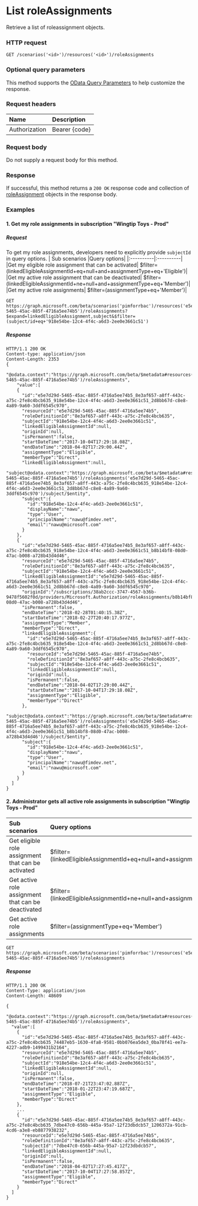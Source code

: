 # List roleAssignments

Retrieve a list of roleassignment objects.
### HTTP request
```http
GET /scenarios('<id>')/resources('<id>')/roleAssignments
```
### Optional query parameters
This method supports the [OData Query Parameters](http://graph.microsoft.io/docs/overview/query_parameters) to help customize the response.

### Request headers
| Name      |Description|
|:----------|:----------|
| Authorization  | Bearer {code}|

### Request body
Do not supply a request body for this method.
### Response
If successful, this method returns a `200 OK` response code and collection of [roleAssignment](../resources/roleassignment.md) objects in the response body.
### Examples
#### 1. Get my role assignments in subscription "Wingtip Toys - Prod"
##### Request
To get my role assignments, developers need to explicitly provide `subjectId` in query options.
| Sub scenarios |Query options|
|:----------|:----------|
|Get my eligible role assignment that can be activated| $filter=(linkedEligibleAssignmentId+eq+null+and+assignmentType+eq+'Eligible')|
|Get my active role assignment that can be deactivated| $filter=(linkedEligibleAssignmentId+ne+null+and+assignmentType+eq+'Member')|
|Get my active role assignments| $filter=(assignmentType+eq+'Member')|


```http
GET  https://graph.microsoft.com/beta/scenarios('pimforrbac')/resources('e5e7d29d-5465-45ac-885f-4716a5ee74b5')/roleAssignments?$expand=linkedEligibleAssignment,subject&$filter=(subject/id+eq+'918e54be-12c4-4f4c-a6d3-2ee0e3661c51')
```
##### Response
```http
HTTP/1.1 200 OK
Content-type: application/json
Content-Length: 2353
{     
    "@odata.context":"https://graph.microsoft.com/beta/$metadata#resources('e5e7d29d-5465-45ac-885f-4716a5ee74b5')/roleAssignments",
    "value":[
    {
      "id":"e5e7d29d-5465-45ac-885f-4716a5ee74b5_8e3af657-a8ff-443c-a75c-2fe8c4bcb635_918e54be-12c4-4f4c-a6d3-2ee0e3661c51_2d8bb67d-c8e8-4a89-9a60-3ddf6545c970",
      "resourceId":"e5e7d29d-5465-45ac-885f-4716a5ee74b5",
      "roleDefinitionId":"8e3af657-a8ff-443c-a75c-2fe8c4bcb635",
      "subjectId":"918e54be-12c4-4f4c-a6d3-2ee0e3661c51",
      "linkedEligibleAssignmentId":null,
      "originId":null,
      "isPermanent":false,
      "startDateTime":"2017-10-04T17:29:18.08Z",
      "endDateTime":"2018-04-02T17:29:00.44Z",
      "assignmentType":"Eligible",
      "memberType":"Direct",
      "linkedEligibleAssignment":null,
      "subject@odata.context":"https://graph.microsoft.com/beta/$metadata#resources('e5e7d29d-5465-45ac-885f-4716a5ee74b5')/roleAssignments('e5e7d29d-5465-45ac-885f-4716a5ee74b5_8e3af657-a8ff-443c-a75c-2fe8c4bcb635_918e54be-12c4-4f4c-a6d3-2ee0e3661c51_2d8bb67d-c8e8-4a89-9a60-3ddf6545c970')/subject/$entity",
      "subject":{
        "id":"918e54be-12c4-4f4c-a6d3-2ee0e3661c51",
        "displayName":"nawu",
        "type":"User",
        "principalName":"nawu@fimdev.net",
        "email":"nawu@microsoft.com"
      }
    },
    {
      "id":"e5e7d29d-5465-45ac-885f-4716a5ee74b5_8e3af657-a8ff-443c-a75c-2fe8c4bcb635_918e54be-12c4-4f4c-a6d3-2ee0e3661c51_b8b14bf8-08d0-47ac-b008-a728b43d4d46",
      "resourceId":"e5e7d29d-5465-45ac-885f-4716a5ee74b5",
      "roleDefinitionId":"8e3af657-a8ff-443c-a75c-2fe8c4bcb635",
      "subjectId":"918e54be-12c4-4f4c-a6d3-2ee0e3661c51",
      "linkedEligibleAssignmentId":"e5e7d29d-5465-45ac-885f-4716a5ee74b5_8e3af657-a8ff-443c-a75c-2fe8c4bcb635_918e54be-12c4-4f4c-a6d3-2ee0e3661c51_2d8bb67d-c8e8-4a89-9a60-3ddf6545c970",
      "originId":"/subscriptions/38ab2ccc-3747-4567-b36b-9478f5602f0d/providers/Microsoft.Authorization/roleAssignments/b8b14bf8-08d0-47ac-b008-a728b43d4d46",
      "isPermanent":false,
      "endDateTime":"2018-02-28T01:40:15.38Z",
      "startDateTime":"2018-02-27T20:40:17.977Z",
      "assignmentType":"Member",
      "memberType":"Direct",
      "linkedEligibleAssignment":{
        "id":"e5e7d29d-5465-45ac-885f-4716a5ee74b5_8e3af657-a8ff-443c-a75c-2fe8c4bcb635_918e54be-12c4-4f4c-a6d3-2ee0e3661c51_2d8bb67d-c8e8-4a89-9a60-3ddf6545c970",
        "resourceId":"e5e7d29d-5465-45ac-885f-4716a5ee74b5",
        "roleDefinitionId":"8e3af657-a8ff-443c-a75c-2fe8c4bcb635",
        "subjectId":"918e54be-12c4-4f4c-a6d3-2ee0e3661c51",
        "linkedEligibleAssignmentId":null,
        "originId":null,
        "isPermanent":false,
        "endDateTime":"2018-04-02T17:29:00.44Z",
        "startDateTime":"2017-10-04T17:29:18.08Z",
        "assignmentType":"Eligible",
        "memberType":"Direct"
      },
      "subject@odata.context":"https://graph.microsoft.com/beta/$metadata#resources('e5e7d29d-5465-45ac-885f-4716a5ee74b5')/roleAssignments('e5e7d29d-5465-45ac-885f-4716a5ee74b5_8e3af657-a8ff-443c-a75c-2fe8c4bcb635_918e54be-12c4-4f4c-a6d3-2ee0e3661c51_b8b14bf8-08d0-47ac-b008-a728b43d4d46')/subject/$entity",
      "subject":{
        "id":"918e54be-12c4-4f4c-a6d3-2ee0e3661c51",
        "displayName":"nawu",
        "type":"User",
        "principalName":"nawu@fimdev.net",
        "email":"nawu@microsoft.com"
      }
    }
  ]
}
```
#### 2. Administrator gets all active role assignments in subscription "Wingtip Toys - Prod"

| Sub scenarios |Query options|
|:----------|:----------|
|Get eligible role assignment that can be activated| $filter=(linkedEligibleAssignmentId+eq+null+and+assignmentType+eq+'Eligible')|
|Get active role assignment that can be deactivated| $filter=(linkedEligibleAssignmentId+ne+null+and+assignmentType+eq+'Member')|
|Get active role assignments| $filter=(assignmentType+eq+'Member')|

```http
GET  https://graph.microsoft.com/beta/scenarios('pimforrbac')/resources('e5e7d29d-5465-45ac-885f-4716a5ee74b5')/roleAssignments
```
##### Response
```http
HTTP/1.1 200 OK
Content-Type: application/json
Content-Length: 48609

{
  "@odata.context":"https://graph.microsoft.com/beta/$metadata#resources('e5e7d29d-5465-45ac-885f-4716a5ee74b5')/roleAssignments",
  "value":[
    {
      "id":"e5e7d29d-5465-45ac-885f-4716a5ee74b5_8e3af657-a8ff-443c-a75c-2fe8c4bcb635_74487eb5-1630-4fa8-9581-0bb076ea5de3_0ba78f41-ee7a-4227-adb9-1499431b2164",
      "resourceId":"e5e7d29d-5465-45ac-885f-4716a5ee74b5",
      "roleDefinitionId":"8e3af657-a8ff-443c-a75c-2fe8c4bcb635",
      "subjectId":"918e54be-12c4-4f4c-a6d3-2ee0e3661c51",
      "linkedEligibleAssignmentId":null,
      "originId":null,
      "isPermanent":false,
      "endDateTime":"2018-07-21T23:47:02.887Z",
      "startDateTime":"2018-01-22T23:47:19.687Z",
      "assignmentType":"Eligible",
      "memberType":"Direct"
    },
    ...
    {
      "id":"e5e7d29d-5465-45ac-885f-4716a5ee74b5_8e3af657-a8ff-443c-a75c-2fe8c4bcb635_7dbe47c0-656b-445a-95a7-12f23dbdcb57_1206372a-91cb-4cd6-a3e8-eb8877938232",
      "resourceId":"e5e7d29d-5465-45ac-885f-4716a5ee74b5",
      "roleDefinitionId":"8e3af657-a8ff-443c-a75c-2fe8c4bcb635",
      "subjectId":"7dbe47c0-656b-445a-95a7-12f23dbdcb57",
      "linkedEligibleAssignmentId":null,
      "originId":null,
      "isPermanent":false,
      "endDateTime":"2018-04-02T17:27:45.417Z",
      "startDateTime":"2017-10-04T17:27:58.857Z",
      "assignmentType":"Eligible",
      "memberType":"Direct"
    }
  ]
}
```